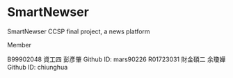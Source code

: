 SmartNewser
===========
SmartNewser
CCSP final project, a news platform

Member

B99902048 資工四 彭彥肇 Github ID: mars90226
R01723031 財金碩二 余瓊嬅 Github ID: chiunghua
